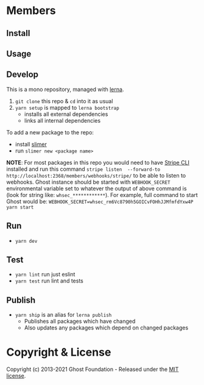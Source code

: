 # Members

## Install


## Usage


## Develop

This is a mono repository, managed with [lerna](https://lerna.js.org/).

1. `git clone` this repo & `cd` into it as usual
2. `yarn setup` is mapped to `lerna bootstrap`
   - installs all external dependencies
   - links all internal dependencies

To add a new package to the repo:
   - install [slimer](https://github.com/TryGhost/slimer)
   - run `slimer new <package name>`

**NOTE**: For most packages in this repo you would need to have [Stripe CLI](https://github.com/stripe/stripe-cli) installed and run this command `stripe listen  --forward-to http://localhost:2368/members/webhooks/stripe/` to be able to listen to webhooks. Ghost instance should be started with `WEBHOOK_SECRET` environmental variable set to whatever the output of above command is (look for string like: `whsec_************`). For example, full command to start Ghost would be: `WEBHOOK_SECRET=whsec_rm6Vc8790h5GOICvFOHhJJMfmfdYxw4P yarn start`

## Run

- `yarn dev`


## Test

- `yarn lint` run just eslint
- `yarn test` run lint and tests


## Publish

- `yarn ship` is an alias for `lerna publish`
    - Publishes all packages which have changed
    - Also updates any packages which depend on changed packages


# Copyright & License

Copyright (c) 2013-2021 Ghost Foundation - Released under the [MIT license](LICENSE).
